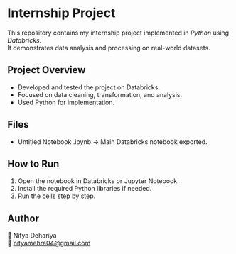 # Internship Project

This repository contains my internship project implemented in *Python* using *Databricks*.  
It demonstrates data analysis and processing on real-world datasets.

## Project Overview
- Developed and tested the project on Databricks.
- Focused on data cleaning, transformation, and analysis.
- Used Python for implementation.

## Files
- Untitled Notebook .ipynb → Main Databricks notebook exported.

## How to Run
1. Open the notebook in Databricks or Jupyter Notebook.
2. Install the required Python libraries if needed.
3. Run the cells step by step.

## Author
👤 Nitya Dehariya  
📧 nityamehra04@gmail.com
